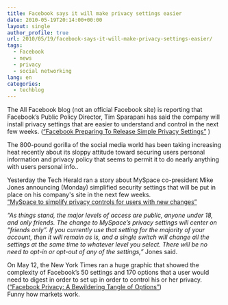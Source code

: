 ```yaml
---
title: Facebook says it will make privacy settings easier
date: 2010-05-19T20:14:00+00:00
layout: single
author_profile: true
url: 2010/05/19/facebook-says-it-will-make-privacy-settings-easier/
tags:
  - Facebook
  - news
  - privacy
  - social networking
lang: en
categories: 
  - techblog
---
```

The All Facebook blog (not an official Facebook site) is reporting that Facebook’s Public Policy Director, Tim Sparapani has said the company will install privacy settings that are easier to understand and control in the next few weeks. ([“Facebook Preparing To Release Simple Privacy Settings”](http://www.allfacebook.com/2010/05/facebook-preparing-to-release-simple-privacy-settings/#more-14421) )

The 800-pound gorilla of the social media world has been taking increasing heat recently about its sloppy attitude toward securing users personal information and privacy policy that seems to permit it to do nearly anything with users personal info..

Yesterday the Tech Herald ran a story about MySpace co-president Mike Jones announcing (Monday) simplified security settings that will be put in place on his company's site in the next few weeks.  
[“MySpace to simplify privacy controls for users with new changes”](http://www.thetechherald.com/article.php/201020/5618/MySpace-to-simplify-privacy-controls-for-users-with-new-changes)

_“As things stand, the major levels of access are public, anyone under 18, and only friends. The change to MySpace’s privacy settings will center on “friends only”. If you currently use that setting for the majority of your account, then it will remain as is, and a single switch will change all the settings at the same time to whatever level you select. There will be no need to opt-in or opt-out of any of the settings,”_ Jones said.

On May 12, the New York Times ran a huge graphic that showed the complexity of Facebook’s 50 settings and 170 options that a user would need to digest in order to set up in order to control his or her privacy. ([“Facebook Privacy: A Bewildering Tangle of Options”](http://www.nytimes.com/interactive/2010/05/12/business/facebook-privacy.html))  
Funny how markets work.